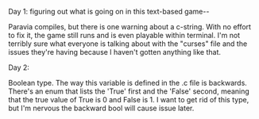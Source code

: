 Day 1: figuring out what is going on in this text-based game--

Paravia compiles, but there is one warning about a c-string. With no effort to fix it, the game
still runs and is even playable within terminal. I'm not terribly sure what everyone is talking about
with the "curses" file and the issues they're having because I haven't gotten anything like that.

Day 2:

Boolean type. The way this variable is defined in the .c file is backwards. There's an enum that
lists the 'True' first and the 'False' second, meaning that the true value of True is 0 and False is 1.
I want to get rid of this type, but I'm nervous the backward bool will cause issue later. 


